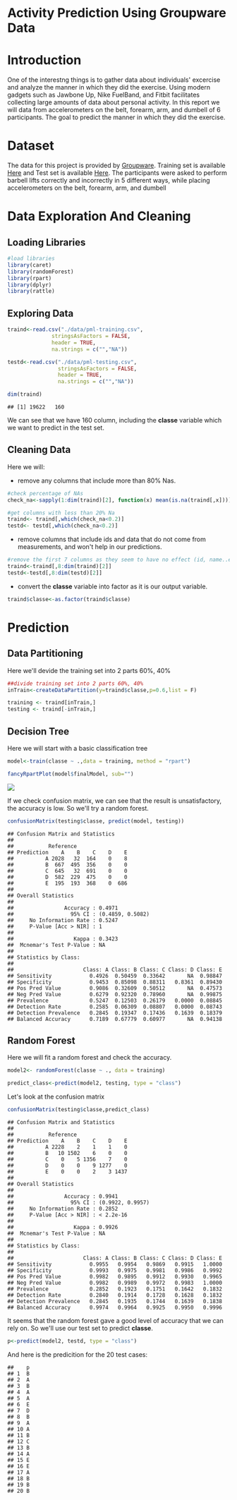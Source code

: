 # Activity Prediction Using Groupware Data




# Introduction

One of the interestng things is to gather data about individuals' excercise and analyze the manner in which they did the exercise. Using modern gadgets such as Jawbone Up, Nike FuelBand, and Fitbit facilitates collecting large amounts of data about personal activity. In this report we will data from accelerometers on the belt, forearm, arm, and dumbell of 6 participants. The goal to predict the manner in which they did the exercise. 

# Dataset

The data for this project is provided by [Groupware]( http://groupware.les.inf.puc-rio.br/har). Training set is available [Here](https://d396qusza40orc.cloudfront.net/predmachlearn/pml-training.csv) and Test set is available [Here](https://d396qusza40orc.cloudfront.net/predmachlearn/pml-testing.csv).
The participants were asked to perform barbell lifts correctly and incorrectly in 5 different ways, while placing accelerometers on the belt, forearm, arm, and dumbell

# Data Exploration And Cleaning

## Loading Libraries


```r
#load libraries
library(caret)
library(randomForest)
library(rpart)
library(dplyr)
library(rattle)
```
## Exploring Data


```r
traind<-read.csv("./data/pml-training.csv",
              stringsAsFactors = FALSE,
              header = TRUE,
              na.strings = c("","NA"))

testd<-read.csv("./data/pml-testing.csv",
                stringsAsFactors = FALSE,
                header = TRUE,
                na.strings = c("","NA"))

dim(traind)
```

```
## [1] 19622   160
```
We can see that we have 160 column, including the **classe** variable which we want to predict in the test set.

## Cleaning Data

Here we will:
- remove any columns that include more than 80% Nas.


```r
#check percentage of NAs
check_na<-sapply(1:dim(traind)[2], function(x) mean(is.na(traind[,x])))

#get columns with less than 20% Na
traind<- traind[,which(check_na<0.2)]
testd<- testd[,which(check_na<0.2)]
```

- remove columns that include ids and data that do not come from measurements, and won't help in our predictions.

```r
#remove the first 7 columns as they seem to have no effect (id, name..etc.)
traind<-traind[,8:dim(traind)[2]]
testd<-testd[,8:dim(testd)[2]]
```

- convert the **classe** variable into factor as it is our output variable.

```r
traind$classe<-as.factor(traind$classe)
```

# Prediction

## Data Partitioning 
 
Here we'll devide the training set into 2 parts 60%, 40%


```r
##divide training set into 2 parts 60%, 40%
inTrain<-createDataPartition(y=traind$classe,p=0.6,list = F)

training <- traind[inTrain,]
testing <- traind[-inTrain,]
```

## Decision Tree
Here we will start with a basic classification tree


```r
model<-train(classe ~ .,data = training, method = "rpart")

fancyRpartPlot(model$finalModel, sub="")
```

![](Activity_Predcition_files/figure-html/unnamed-chunk-7-1.png)<!-- -->

If we check confusion matrix, we can see that the result is unsatisfactory, the accuracy is low. So we'll try a random forest.

```r
confusionMatrix(testing$classe, predict(model, testing))
```

```
## Confusion Matrix and Statistics
## 
##           Reference
## Prediction    A    B    C    D    E
##          A 2028   32  164    0    8
##          B  667  495  356    0    0
##          C  645   32  691    0    0
##          D  582  229  475    0    0
##          E  195  193  368    0  686
## 
## Overall Statistics
##                                           
##                Accuracy : 0.4971          
##                  95% CI : (0.4859, 0.5082)
##     No Information Rate : 0.5247          
##     P-Value [Acc > NIR] : 1               
##                                           
##                   Kappa : 0.3423          
##  Mcnemar's Test P-Value : NA              
## 
## Statistics by Class:
## 
##                      Class: A Class: B Class: C Class: D Class: E
## Sensitivity            0.4926  0.50459  0.33642       NA  0.98847
## Specificity            0.9453  0.85098  0.88311   0.8361  0.89430
## Pos Pred Value         0.9086  0.32609  0.50512       NA  0.47573
## Neg Pred Value         0.6279  0.92320  0.78960       NA  0.99875
## Prevalence             0.5247  0.12503  0.26179   0.0000  0.08845
## Detection Rate         0.2585  0.06309  0.08807   0.0000  0.08743
## Detection Prevalence   0.2845  0.19347  0.17436   0.1639  0.18379
## Balanced Accuracy      0.7189  0.67779  0.60977       NA  0.94138
```

## Random Forest
Here we will fit a random forest and check the accuracy.


```r
model2<- randomForest(classe ~ ., data = training)

predict_class<-predict(model2, testing, type = "class")
```

Let's look at the confusion matrix


```r
confusionMatrix(testing$classe,predict_class)
```

```
## Confusion Matrix and Statistics
## 
##           Reference
## Prediction    A    B    C    D    E
##          A 2228    2    1    1    0
##          B   10 1502    6    0    0
##          C    0    5 1356    7    0
##          D    0    0    9 1277    0
##          E    0    0    2    3 1437
## 
## Overall Statistics
##                                           
##                Accuracy : 0.9941          
##                  95% CI : (0.9922, 0.9957)
##     No Information Rate : 0.2852          
##     P-Value [Acc > NIR] : < 2.2e-16       
##                                           
##                   Kappa : 0.9926          
##  Mcnemar's Test P-Value : NA              
## 
## Statistics by Class:
## 
##                      Class: A Class: B Class: C Class: D Class: E
## Sensitivity            0.9955   0.9954   0.9869   0.9915   1.0000
## Specificity            0.9993   0.9975   0.9981   0.9986   0.9992
## Pos Pred Value         0.9982   0.9895   0.9912   0.9930   0.9965
## Neg Pred Value         0.9982   0.9989   0.9972   0.9983   1.0000
## Prevalence             0.2852   0.1923   0.1751   0.1642   0.1832
## Detection Rate         0.2840   0.1914   0.1728   0.1628   0.1832
## Detection Prevalence   0.2845   0.1935   0.1744   0.1639   0.1838
## Balanced Accuracy      0.9974   0.9964   0.9925   0.9950   0.9996
```

It seems that the random forest gave a good level of accuracy that we can rely on. So we'll use our test set to predict **classe**.


```r
p<-predict(model2, testd, type = "class")
```

And here is the predicition for the  20 test cases:

```
##    p
## 1  B
## 2  A
## 3  B
## 4  A
## 5  A
## 6  E
## 7  D
## 8  B
## 9  A
## 10 A
## 11 B
## 12 C
## 13 B
## 14 A
## 15 E
## 16 E
## 17 A
## 18 B
## 19 B
## 20 B
```
